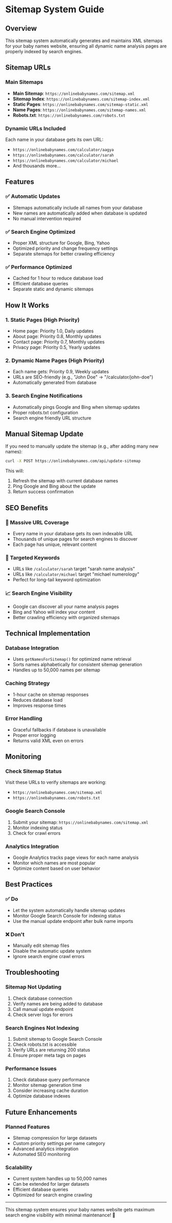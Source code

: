 # Sitemap System Guide

## Overview
This sitemap system automatically generates and maintains XML sitemaps for your baby names website, ensuring all dynamic name analysis pages are properly indexed by search engines.

## Sitemap URLs

### Main Sitemaps
- **Main Sitemap**: `https://onlinebabynames.com/sitemap.xml`
- **Sitemap Index**: `https://onlinebabynames.com/sitemap-index.xml`
- **Static Pages**: `https://onlinebabynames.com/sitemap-static.xml`
- **Name Pages**: `https://onlinebabynames.com/sitemap-names.xml`
- **Robots.txt**: `https://onlinebabynames.com/robots.txt`

### Dynamic URLs Included
Each name in your database gets its own URL:
- `https://onlinebabynames.com/calculator/aagya`
- `https://onlinebabynames.com/calculator/sarah`
- `https://onlinebabynames.com/calculator/michael`
- And thousands more...

## Features

### ✅ Automatic Updates
- Sitemaps automatically include all names from your database
- New names are automatically added when database is updated
- No manual intervention required

### ✅ Search Engine Optimized
- Proper XML structure for Google, Bing, Yahoo
- Optimized priority and change frequency settings
- Separate sitemaps for better crawling efficiency

### ✅ Performance Optimized
- Cached for 1 hour to reduce database load
- Efficient database queries
- Separate static and dynamic sitemaps

## How It Works

### 1. Static Pages (High Priority)
- Home page: Priority 1.0, Daily updates
- About page: Priority 0.8, Monthly updates
- Contact page: Priority 0.7, Monthly updates
- Privacy page: Priority 0.5, Yearly updates

### 2. Dynamic Name Pages (High Priority)
- Each name gets: Priority 0.9, Weekly updates
- URLs are SEO-friendly (e.g., "John Doe" → "/calculator/john-doe")
- Automatically generated from database

### 3. Search Engine Notifications
- Automatically pings Google and Bing when sitemap updates
- Proper robots.txt configuration
- Search engine friendly URL structure

## Manual Sitemap Update

If you need to manually update the sitemap (e.g., after adding many new names):

```bash
curl -X POST https://onlinebabynames.com/api/update-sitemap
```

This will:
1. Refresh the sitemap with current database names
2. Ping Google and Bing about the update
3. Return success confirmation

## SEO Benefits

### 🚀 Massive URL Coverage
- Every name in your database gets its own indexable URL
- Thousands of unique pages for search engines to discover
- Each page has unique, relevant content

### 🎯 Targeted Keywords
- URLs like `/calculator/sarah` target "sarah name analysis"
- URLs like `/calculator/michael` target "michael numerology"
- Perfect for long-tail keyword optimization

### 📈 Search Engine Visibility
- Google can discover all your name analysis pages
- Bing and Yahoo will index your content
- Better crawling efficiency with organized sitemaps

## Technical Implementation

### Database Integration
- Uses `getNamesForSitemap()` for optimized name retrieval
- Sorts names alphabetically for consistent sitemap generation
- Handles up to 50,000 names per sitemap

### Caching Strategy
- 1-hour cache on sitemap responses
- Reduces database load
- Improves response times

### Error Handling
- Graceful fallbacks if database is unavailable
- Proper error logging
- Returns valid XML even on errors

## Monitoring

### Check Sitemap Status
Visit these URLs to verify sitemaps are working:
- `https://onlinebabynames.com/sitemap.xml`
- `https://onlinebabynames.com/robots.txt`

### Google Search Console
1. Submit your sitemap: `https://onlinebabynames.com/sitemap.xml`
2. Monitor indexing status
3. Check for crawl errors

### Analytics Integration
- Google Analytics tracks page views for each name analysis
- Monitor which names are most popular
- Optimize content based on user behavior

## Best Practices

### ✅ Do
- Let the system automatically handle sitemap updates
- Monitor Google Search Console for indexing status
- Use the manual update endpoint after bulk name imports

### ❌ Don't
- Manually edit sitemap files
- Disable the automatic update system
- Ignore search engine crawl errors

## Troubleshooting

### Sitemap Not Updating
1. Check database connection
2. Verify names are being added to database
3. Call manual update endpoint
4. Check server logs for errors

### Search Engines Not Indexing
1. Submit sitemap to Google Search Console
2. Check robots.txt is accessible
3. Verify URLs are returning 200 status
4. Ensure proper meta tags on pages

### Performance Issues
1. Check database query performance
2. Monitor sitemap generation time
3. Consider increasing cache duration
4. Optimize database indexes

## Future Enhancements

### Planned Features
- Sitemap compression for large datasets
- Custom priority settings per name category
- Advanced analytics integration
- Automated SEO monitoring

### Scalability
- Current system handles up to 50,000 names
- Can be extended for larger datasets
- Efficient database queries
- Optimized for search engine crawling

---

This sitemap system ensures your baby names website gets maximum search engine visibility with minimal maintenance! 🎉
